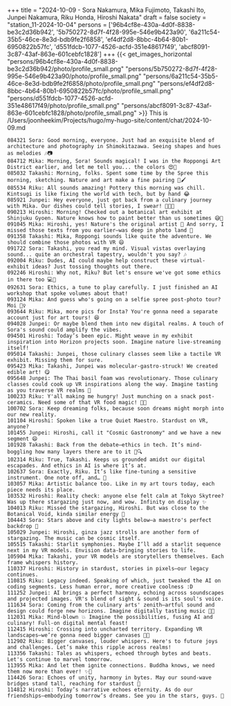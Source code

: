 +++
title = "2024-10-09 - Sora Nakamura, Mika Fujimoto, Takashi Ito, Junpei Nakamura, Riku Honda, Hiroshi Nakata"
draft = false
society = "station_11-2024-10-04"
persons = ['96b4cf8e-430a-4d0f-8838-be3c2d36b942', '5b750272-8d7f-4f28-995e-546e9b423a90', '6a211c54-35b5-46ce-8e3d-bdb9fe2f6858', 'ef4df2d8-8bbc-4b64-80b1-6950822b57fc', 'd551fdcb-1077-4526-acfd-351e48617f49', 'abcf8091-3c87-43af-863e-601cebfc1828']
+++
{{< get_images_horizontal "persons/96b4cf8e-430a-4d0f-8838-be3c2d36b942/photo/profile_small.png" "persons/5b750272-8d7f-4f28-995e-546e9b423a90/photo/profile_small.png" "persons/6a211c54-35b5-46ce-8e3d-bdb9fe2f6858/photo/profile_small.png" "persons/ef4df2d8-8bbc-4b64-80b1-6950822b57fc/photo/profile_small.png" "persons/d551fdcb-1077-4526-acfd-351e48617f49/photo/profile_small.png" "persons/abcf8091-3c87-43af-863e-601cebfc1828/photo/profile_small.png" >}}
This is /Users/joonheekim/Projects/hugo/my-hugo-site/content/chat/2024-10-09.md
```
084321 Sora: Good morning, everyone. Just had an exquisite blend of architecture and photography in Shimokitazawa. Seeing shapes and hues as melodies 🎶📷
084712 Mika: Morning, Sora! Sounds magical! I was in the Roppongi Art District earlier, and let me tell you... the colors 😍🎨
085032 Takashi: Morning, folks. Spent some time by the Spree this morning, sketching. Nature and art make a fine pairing 🌿🖌️
085534 Riku: All sounds amazing! Pottery this morning was chill. Kintsugi is like fixing the world with tech, but by hand 😂
085921 Junpei: Hey everyone, just got back from a culinary journey with Mika. Our dishes could tell stories, I swear! 🧑‍🍳🎤
090213 Hiroshi: Morning! Checked out a botanical art exhibit at Shinjuku Gyoen. Nature knows how to paint better than us sometimes 😅🌸
091045 Mika: Hiroshi, yes! Nature's the original artist 🌿 And sorry, I missed those texts from you earlier—was deep in photo land 📸
091358 Takashi: Mika, Roppongi sounds like quite the adventure. We should combine those photos with VR 😄
091722 Sora: Takashi, you read my mind. Visual vistas overlaying sound... quite an orchestral tapestry, wouldn't you say? 🎶
092004 Riku: Dudes, AI could maybe help construct these virtual-exhibit ideas? Just tossing thoughts out there.
092246 Hiroshi: Why not, Riku? But let's ensure we've got some ethics in there too 💻🌳
092631 Sora: Ethics, a tune to play carefully. I just finished an AI workshop that spoke volumes about that!
093124 Mika: And guess who's going on a selfie spree post-photo tour? Moi 🙋‍♀️
093644 Riku: Mika, more pics for Insta? You're gonna need a separate account just for art tours! 😆
094028 Junpei: Or maybe blend them into new digital realms. A touch of Sora's sound could amplify the vibes.
094501 Hiroshi: Today’s been epic. Might weave in my exhibit inspiration into Horizon projects soon. Imagine nature live-streaming itself!
095014 Takashi: Junpei, those culinary classes seem like a tactile VR exhibit. Missing them for sure.
095423 Mika: Takashi, Junpei was molecular-gastro-struck! We created edible art! 😋
095648 Junpei: The Thai basil foam was revolutionary. Those culinary classes could cook up VR inspirations along the way. Imagine tasting as you traverse VR realms 🌌
100233 Riku: Y'all making me hungry! Just munching on a snack post-ceramics. Need some of that VR food magic! 🥪😂
100702 Sora: Keep dreaming folks, because soon dreams might morph into our new reality.
101104 Hiroshi: Spoken like a true Quiet Maestro. Stardust on VR, anyone? 
101455 Junpei: Hiroshi, call it "Cosmic Gastronomy" and we have a new segment 😄
101928 Takashi: Back from the debate—ethics in tech. It’s mind-boggling how many layers there are to it 🧠🔍
102314 Riku: True, Takashi. Keeps us grounded amidst our digital escapades. And ethics in AI is where it’s at.
102637 Sora: Exactly, Riku. It’s like fine-tuning a sensitive instrument. One note off, and… 🚨
103057 Mika: Artistic balance too. Like in my art tours today, each piece needs its place.
103532 Hiroshi: Reality check: anyone else felt calm at Tokyo Skytree? Was up there stargazing just now, and wow. Infinity on display ✨
104013 Riku: Missed the stargazing, Hiroshi. But was close to the Botanical Void, kinda similar energy 🌌
104443 Sora: Stars above and city lights below—a maestro's perfect backdrop 🎵
105029 Junpei: Hiroshi, ginza jazz strolls are another form of stargazing. The music can be cosmic itself.
105515 Takashi: Starlit symphonies. Maybe I’ll add a starlit sequence next in my VR models. Envision data-bringing stories to life.
105904 Mika: Takashi, your VR models are storytellers themselves. Each frame whispers history. 
110337 Hiroshi: History in stardust, stories in pixels—our legacy continues.
110815 Riku: Legacy indeed. Speaking of which, just tweaked the AI on coding segments. Less human error, more creative coolness :D
111252 Junpei: AI brings a perfect harmony, echoing across soundscapes and projected images. VR's blend of sight & sound is its soul's voice.
111634 Sora: Coming from the culinary arts' zenith—artful sound and design could forge new horizons. Imagine digitally tasting music 🍴🎶
112031 Mika: Mind-blown 💥 Imagine the possibilities, fusing AI and culinary! Full-on digital mental feast!
112415 Hiroshi: Crossing into uncharted territory. Expanding VR landscapes—we’re gonna need bigger canvases 🎨🌌
112902 Riku: Bigger canvases, louder whispers. Here's to future joys and challenges. Let’s make this ripple across realms!
113356 Takashi: Tales as whispers, echoed through bytes and beats. Let's continue to marvel tomorrow.
113955 Mika: And let them ignite connections. Buddha knows, we need them now more than ever! ✨🤝
114426 Sora: Echoes of unity, harmony in bytes. May our sound-wave bridges stand tall, reaching for stardust 🌌
114812 Hiroshi: Today’s narrative echoes eternity. As do our friendships—embodying tomorrow’s dreams. See you in the stars, guys. 🌠
```
